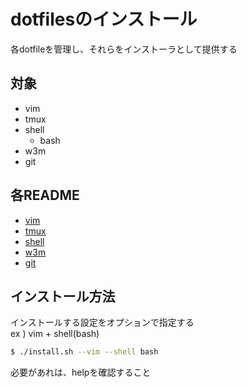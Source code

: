 # dotfilesのインストール
各dotfileを管理し、それらをインストーラとして提供する  


## 対象
* vim
* tmux
* shell
  * bash
* w3m
* git


## 各README
* [vim](vim_setting/README.md)
* [tmux](tmux_setting/README.md)
* [shell](shell_setting/README.md)
* [w3m](w3m_setting/README.md)
* [git](git_setting/README.md)


## インストール方法
インストールする設定をオプションで指定する  
ex ) vim + shell(bash)  
```bash
$ ./install.sh --vim --shell bash
```

必要があれは、helpを確認すること
